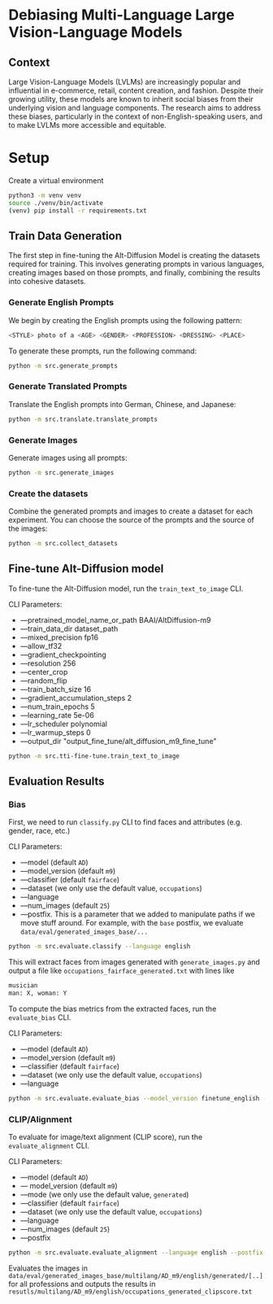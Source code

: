 # Debiasing Multi-Language Large Vision-Language Models

## Context

Large Vision-Language Models (LVLMs) are increasingly popular and influential in e-commerce, retail, content creation, and fashion. Despite their growing utility, these models are known to inherit social biases from their underlying vision and language components. The research aims to address these biases, particularly in the context of non-English-speaking users, and to make LVLMs more accessible and equitable.

# Setup
Create a virtual environment

```bash
python3 -m venv venv
source ./venv/bin/activate
(venv) pip install -r requirements.txt
```

## Train Data Generation

The first step in fine-tuning the Alt-Diffusion Model is creating the datasets required for training. This involves generating prompts in various languages, creating images based on those prompts, and finally, combining the results into cohesive datasets.

### Generate English Prompts
We begin by creating the English prompts using the following pattern:

```bash
<STYLE> photo of a <AGE> <GENDER> <PROFESSION> <DRESSING> <PLACE>
```

To generate these prompts, run the following command:

```bash
python -m src.generate_prompts
```

### Generate Translated Prompts
Translate the English prompts into German, Chinese, and Japanese:
```bash
python -m src.translate.translate_prompts
```

### Generate Images
Generate images using all prompts:
```bash
python -m src.generate_images
```

### Create the datasets
Combine the generated prompts and images to create a dataset for each experiment. You can choose the source of the prompts and the source of the images:
```bash
python -m src.collect_datasets
```


## Fine-tune Alt-Diffusion model
To fine-tune the Alt-Diffusion model, run the `train_text_to_image`  CLI.

CLI Parameters:

- —pretrained_model_name_or_path BAAI/AltDiffusion-m9
- —train_data_dir dataset_path
- —mixed_precision fp16
- —allow_tf32
- —gradient_checkpointing
- —resolution 256
- —center_crop
- —random_flip
- —train_batch_size 16
- —gradient_accumulation_steps 2
- —num_train_epochs 5
- —learning_rate 5e-06
- —lr_scheduler polynomial
- —lr_warmup_steps 0
- —output_dir "output_fine_tune/alt_diffusion_m9_fine_tune"

```bash
python -m src.tti-fine-tune.train_text_to_image
```

## Evaluation Results

### Bias
First, we need to run `classify.py` CLI to find faces and attributes (e.g. gender, race, etc.)

CLI Parameters:

- —model (default `AD`)
- —model_version (default `m9`)
- —classifier (default `fairface`)
- —dataset (we only use the default value, `occupations`)
- —language
- —num_images (default `25`)
- —postfix. This is a parameter that we added to manipulate paths if we move stuff around. For example, with the `base` postfix, we evaluate `data/eval/generated_images_base/...`

```bash
python -m src.evaluate.classify --language english
```

This will extract faces from images generated with `generate_images.py` and output a file like `occupations_fairface_generated.txt` with lines like

```bash
musician
man: X, woman: Y
```

To compute the bias metrics from the extracted faces, run the `evaluate_bias` CLI.

CLI Parameters:

- —model (default `AD`)
- —model_version (default `m9`)
- —classifier (default `fairface`)
- —dataset (we only use the default value, `occupations`)
- —language

```bash
python -m src.evaluate.evaluate_bias --model_version finetune_english --language english
```

### CLIP/Alignment
To evaluate for image/text alignment (CLIP score), run the `evaluate_alignment`  CLI.

CLI Parameters:

- —model (default `AD`)
- — model_version (default `m9`)
- —mode (we only use the default value, `generated`)
- —classifier (default `fairface`)
- —dataset (we only use the default value, `occupations`)
- —language
- —num_images (default `25`)
- —postfix

```bash
python -m src.evaluate.evaluate_alignment --language english --postfix base
```

Evaluates the images in `data/eval/generated_images_base/multilang/AD_m9/english/generated/[..]`  for all professions and outputs the results in `resutls/multilang/AD_m9/english/occupations_generated_clipscore.txt`